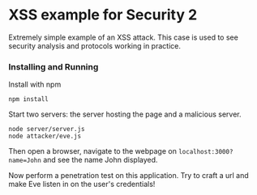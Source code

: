 # XSS example for Security 2

Extremely simple example of an XSS attack. This case is used to see security analysis and protocols working in practice. 

### Installing and Running

Install with npm
```
npm install
```

Start two servers: the server hosting the page and a malicious server.
```
node server/server.js
node attacker/eve.js
```

Then open a browser, navigate to the webpage on ```localhost:3000?name=John``` and see the name John displayed. 

Now perform a penetration test on this application. Try to craft a url and make Eve listen in on the user's credentials!
